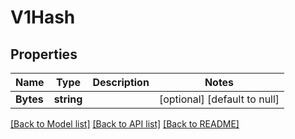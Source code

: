 # V1Hash

## Properties
Name | Type | Description | Notes
------------ | ------------- | ------------- | -------------
**Bytes** | **string** |  | [optional] [default to null]

[[Back to Model list]](../README.md#documentation-for-models) [[Back to API list]](../README.md#documentation-for-api-endpoints) [[Back to README]](../README.md)


